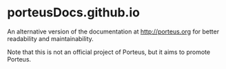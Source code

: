 # porteusDocs.github.io

An alternative version of the documentation at http://porteus.org for better readability and maintainability.

Note that this is not an official project of Porteus, but it aims to promote Porteus.
